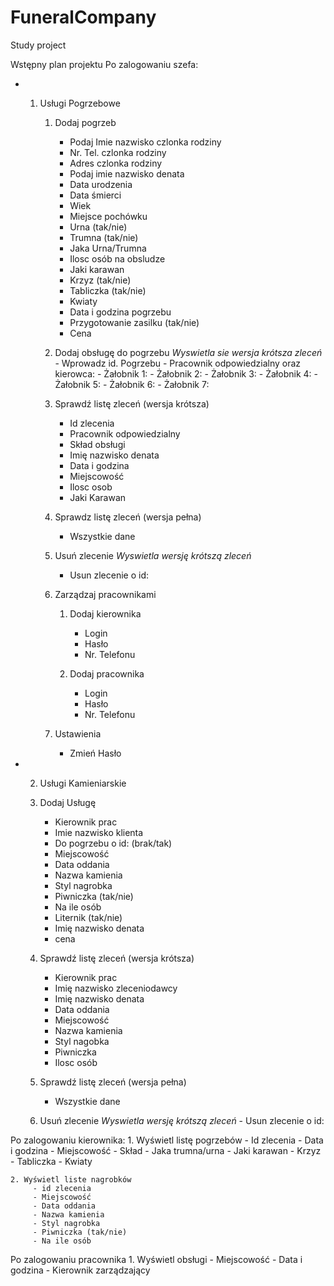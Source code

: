 # FuneralCompany

Study project

Wstępny plan projektu
Po zalogowaniu szefa:

-   1. Usługi Pogrzebowe

        1. Dodaj pogrzeb

            - Podaj Imie nazwisko czlonka rodziny
            - Nr. Tel. czlonka rodziny
            - Adres czlonka rodziny
            - Podaj imie nazwisko denata
            - Data urodzenia
            - Data śmierci
            - Wiek
            - Miejsce pochówku
            - Urna (tak/nie)
            - Trumna (tak/nie)
            - Jaka Urna/Trumna
            - Ilosc osób na obsludze
            - Jaki karawan
            - Krzyz (tak/nie)
            - Tabliczka (tak/nie)
            - Kwiaty
            - Data i godzina pogrzebu
            - Przygotowanie zasilku (tak/nie)
            - Cena

        2. Dodaj obsługę do pogrzebu
           _Wyswietla sie wersja krótsza zleceń_ - Wprowadz id. Pogrzebu - Pracownik odpowiedzialny oraz kierowca: - Żałobnik 1: - Żałobnik 2: - Żałobnik 3: - Żałobnik 4: - Żałobnik 5: - Żałobnik 6: - Żałobnik 7:

        3. Sprawdź listę zleceń (wersja krótsza)

            - Id zlecenia
            - Pracownik odpowiedzialny
            - Skład obsługi
            - Imię nazwisko denata
            - Data i godzina
            - Miejscowość
            - Ilosc osob
            - Jaki Karawan

        4. Sprawdz listę zleceń (wersja pełna)
            - Wszystkie dane
        5. Usuń zlecenie
           _Wyswietla wersję krótszą zleceń_

            - Usun zlecenie o id:

        6. Zarządzaj pracownikami

            1. Dodaj kierownika

                - Login
                - Hasło
                - Nr. Telefonu

            2. Dodaj pracownika
                - Login
                - Hasło
                - Nr. Telefonu

        7. Ustawienia
            - Zmień Hasło

-   2. Usługi Kamieniarskie
    1. Dodaj Usługę

        - Kierownik prac
        - Imie nazwisko klienta
        - Do pogrzebu o id: (brak/tak)
        - Miejscowość
        - Data oddania
        - Nazwa kamienia
        - Styl nagrobka
        - Piwniczka (tak/nie)
        - Na ile osób
        - Liternik (tak/nie)
        - Imię nazwisko denata
        - cena

    1. Sprawdź listę zleceń (wersja krótsza)

        - Kierownik prac
        - Imię nazwisko zleceniodawcy
        - Imię nazwisko denata
        - Data oddania
        - Miejscowość
        - Nazwa kamienia
        - Styl nagobka
        - Piwniczka
        - Ilosc osób

    1. Sprawdź listę zleceń (wersja pełna)

        - Wszystkie dane

    1. Usuń zlecenie
       _Wyswietla wersję krótszą zleceń_ - Usun zlecenie o id:

Po zalogowaniu kierownika: 1. Wyświetl listę pogrzebów - Id zlecenia - Data i godzina - Miejscowość - Skład - Jaka trumna/urna - Jaki karawan - Krzyz - Tabliczka - Kwiaty

    2. Wyświetl liste nagrobków
         - id zlecenia
         - Miejscowość
         - Data oddania
         - Nazwa kamienia
         - Styl nagrobka
         - Piwniczka (tak/nie)
         - Na ile osób

Po zalogowaniu pracownika 1. Wyświetl obsługi - Miejscowość - Data i godzina - Kierownik zarządzający

